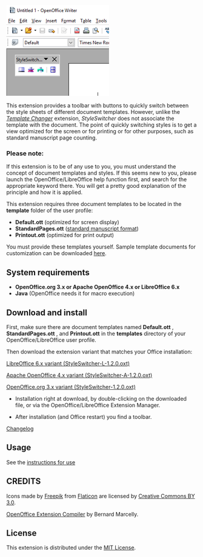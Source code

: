 ![Screenshot: toolbar](Screenshots/Toolbar00-en.png)

This extension provides a toolbar with buttons to quickly switch between the style sheets of different document templates. 
However, unlike the [_Template Changer_](https://extensions.openoffice.org/en/project/template-changer) extension,  _StyleSwitcher_  does not associate the template with the document. The point of quickly switching styles is to get a view optimized for the screen or for printing or for other purposes, such as standard manuscript page counting.

### Please note:

If this extension is to be of any use to you, you must understand the concept of document templates and styles. If this seems new to you, please launch the OpenOffice/LibreOffice help function first, and search for the appropriate keyword there. You will get a pretty good explanation of the principle and how it is applied. 

This extension requires three document templates to be located in the __template__ folder of the user profile: 

*  __Default.ott__  (optimized for screen display)
*  __StandardPages.ott__  ([standard manuscript format](https://en.wikipedia.org/wiki/Standard_manuscript_format))
*  __Printout.ott__  (optimized for print output)


You must provide these templates yourself. Sample template documents for customization can be downloaded [here](samples).

## System requirements

* __OpenOffice.org 3.x or Apache OpenOffice 4.x or LibreOffice 6.x__
* __Java__ (OpenOffice needs it for macro execution)

## Download and install

First, make sure there are document templates named __Default.ott__ , __StandardPages.ott__ , and  __Printout.ott__ in the  __templates__  directory of your OpenOffice/LibreOffice user profile.

Then download the extension variant that matches your Office installation:

[LibreOffice 6.x variant (StyleSwitcher-L-1.2.0.oxt)](https://raw.githubusercontent.com/peter88213/StyleSwitcher/master/StyleSwitcher-L-1.2.0.oxt)

[Apache OpenOffice 4.x variant (StyleSwitcher-A-1.2.0.oxt)](https://raw.githubusercontent.com/peter88213/StyleSwitcher/master/StyleSwitcher-A-1.2.0.oxt)

[OpenOffice.org 3.x variant (StyleSwitcher-1.2.0.oxt)](https://raw.githubusercontent.com/peter88213/StyleSwitcher/master/StyleSwitcher-1.2.0.oxt)

* Installation right at download, by double-clicking on the downloaded file, or via the OpenOffice/LibreOffice Extension Manager.

* After installation (and Office restart) you find a toolbar.

[Changelog](changelog)


## Usage

See the [instructions for use](help-en)

## CREDITS
Icons made by [Freepik](https://www.freepik.com) from [Flaticon](https://www.flaticon.com) are licensed by [Creative Commons BY 3.0](http://creativecommons.org/licenses/by/3.0/).

[OpenOffice Extension Compiler](https://wiki.openoffice.org/wiki/Extensions_Packager#Extension_Compiler) by Bernard Marcelly.


## License

This extension is distributed under the [MIT License](http://www.opensource.org/licenses/mit-license.php).
